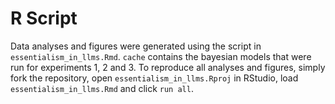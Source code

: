 # R Script

Data analyses and figures were generated using the script in `essentialism_in_llms.Rmd`. `cache` contains the bayesian models that were run for experiments 1, 2 and 3. To reproduce all analyses and figures, simply fork the repository, open `essentialism_in_llms.Rproj` in RStudio, load `essentialism_in_llms.Rmd` and click `run all`.